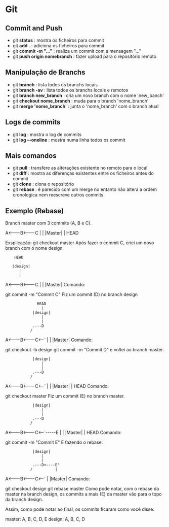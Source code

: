 #  Git

## Commit and Push

- git **status**                  : mostra os ficheiros para commit
- git **add .**                   : adiciona os ficheiros para commit
- git **commit -m "..."**         : realiza um commit com a mensagem "..."
- git **push origin nomebranch**  : fazer upload para o repositório remoto


## Manipulação de Branchs

- git **branch**                  : lista todos os branchs locais
- git **branch -av**              : lista todos os branchs locais e remotos
- git **branch new_branch**       : cria um novo branch com o nome 'new_banch'
- git **checkout nome_branch**    : muda para o branch 'nome_branch'
- git **merge 'nome_branch'**     : junta o 'nome_branch' com o branch atual



## Logs de commits

- git **log**                     : mostra o log de commits
- git **log --oneline**           : mostra numa linha todos os commit

## Mais comandos

- git **pull**                    : transfere as alterações existente no remoto para o local
- git **diff**                    : mostra as diferenças existentes entre os ficheiros antes do commit 
- git **clone**                   : clona o repositório
- git **rebase**                  : é parecido com um merge no entanto não altera a ordem cronologica nem reescreve outros commits

## Exemplo (Rebase)

Branch master com 3 commits (A, B e C).

A<---B<---C
          |
          |
       |Master|
          |
         HEAD

Exsplicação:
git checkout master
Após fazer o commit C, criei um novo branch com o nome design.

        HEAD
          |
       |design|
          |
          |
A<---B<---C
          |
          |
       |Master|
Comando:

git commit -m "Commit C"
Fiz um commit (D) no branch design

                  HEAD
                    |
                |design|
                    |
                    |
                .---D
               /
A<---B<---C<--´
          |
          |
       |Master|
Comando:

git checkout -b design
git commit -m "Commit D"
e voltei ao branch master.

                |design|
                    |
                    |
                .---D
               /
A<---B<---C<--´
          |
          |
       |Master|
          |
         HEAD
Comando:

git checkout master
Fiz um commit (E) no branch master.

                |design|
                    |
                    |
                .---D
               /
A<---B<---C<--´-----E
                    |
                    |
                |Master|
                    |
                   HEAD
Comando:

git commit -m "Commit E"
E fazendo o rebase:

                |design|
                    |
                    |
                .---D<----E'
               /          |
A<---B<---C<--´           |
                       |Master|
Comando:

git checkout design
git rebase master
Como pode notar, com o rebase da master na branch design, os commits a mais (E) da master vão para o topo da branch design.

Assim, como pode notar ao final, os commits ficaram como você disse:

master: A, B, C, D, E
design: A, B, C, D
